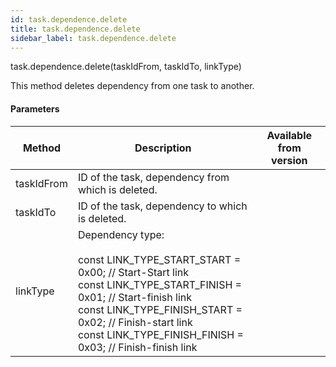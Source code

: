 ```yaml
---
id: task.dependence.delete
title: task.dependence.delete
sidebar_label: task.dependence.delete
---
```

task.dependence.delete(taskIdFrom, taskIdTo, linkType)

This method deletes dependency from one task to another.

#### Parameters

| Method | Description | Available from version |
| --- | --- | --- |
| taskIdFrom | ID of the task, dependency from which is deleted. |     |
| taskIdTo | ID of the task, dependency to which is deleted. |     |
| linkType | Dependency type:<br/> <br/> const LINK\_TYPE\_START_START =      0x00; // Start-Start link<br/> const LINK\_TYPE\_START_FINISH =     0x01; // Start-finish link<br/> const LINK\_TYPE\_FINISH_START =     0x02; // Finish-start link<br/> const LINK\_TYPE\_FINISH_FINISH =    0x03; // Finish-finish link |     |